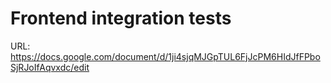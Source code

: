 # Frontend integration tests

URL: https://docs.google.com/document/d/1ji4sjqMJGpTUL6FjJcPM6HIdJfFPboSjRJoIfAqvxdc/edit
